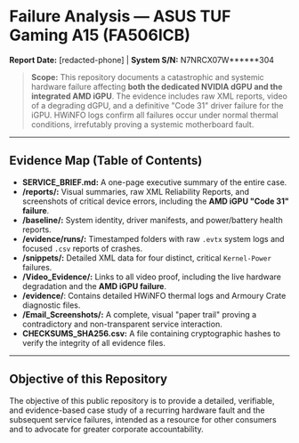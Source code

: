 ﻿# Failure Analysis — ASUS TUF Gaming A15 (FA506ICB)
**Report Date:** [redacted-phone] | **System S/N:** N7NRCX07W******304

> **Scope:** This repository documents a catastrophic and systemic hardware failure affecting **both the dedicated NVIDIA dGPU and the integrated AMD iGPU**. The evidence includes raw XML reports, video of a degrading dGPU, and a definitive "Code 31" driver failure for the iGPU. HWiNFO logs confirm all failures occur under normal thermal conditions, irrefutably proving a systemic motherboard fault.

---

## Evidence Map (Table of Contents)

* **SERVICE_BRIEF.md:** A one-page executive summary of the entire case.
* **/reports/:** Visual summaries, raw XML Reliability Reports, and screenshots of critical device errors, including the **AMD iGPU "Code 31" failure**.
* **/baseline/:** System identity, driver manifests, and power/battery health reports.
* **/evidence/runs/:** Timestamped folders with raw `.evtx` system logs and focused `.csv` reports of crashes.
* **/snippets/:** Detailed XML data for four distinct, critical `Kernel-Power` failures.
* **/Video_Evidence/:** Links to all video proof, including the live hardware degradation and the **AMD iGPU failure**.
* **/evidence/**: Contains detailed HWiNFO thermal logs and Armoury Crate diagnostic files.
* **/Email_Screenshots/:** A complete, visual "paper trail" proving a contradictory and non-transparent service interaction.
* **CHECKSUMS_SHA256.csv:** A file containing cryptographic hashes to verify the integrity of all evidence files.

---

## Objective of this Repository
The objective of this public repository is to provide a detailed, verifiable, and evidence-based case study of a recurring hardware fault and the subsequent service failures, intended as a resource for other consumers and to advocate for greater corporate accountability.
